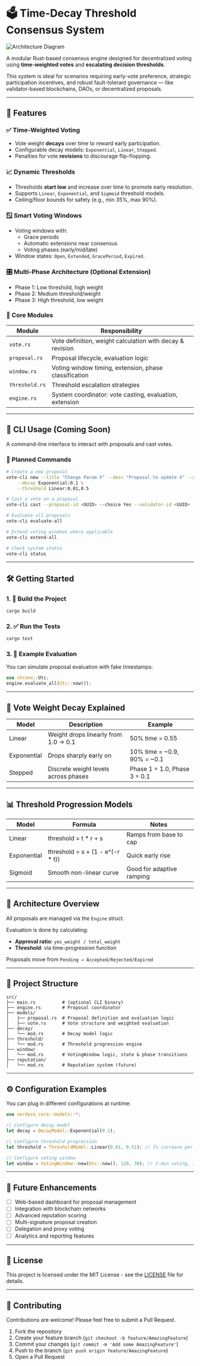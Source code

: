 # 🗳️ Time-Decay Threshold Consensus System

![Architecture Diagram](./architecture.png)

A modular Rust-based consensus engine designed for decentralized voting using **time-weighted votes** and **escalating decision thresholds**.

This system is ideal for scenarios requiring early-vote preference, strategic participation incentives, and robust fault-tolerant governance — like validator-based blockchains, DAOs, or decentralized proposals.

---

## 📜 Features

### ✅ Time-Weighted Voting
- Vote weight **decays** over time to reward early participation.
- Configurable decay models: `Exponential`, `Linear`, `Stepped`.
- Penalties for vote **revisions** to discourage flip-flopping.

### 📈 Dynamic Thresholds
- Thresholds **start low** and increase over time to promote early resolution.
- Supports `Linear`, `Exponential`, and `Sigmoid` threshold models.
- Ceiling/floor bounds for safety (e.g., min 35%, max 90%).

### 🪟 Smart Voting Windows
- Voting windows with:
  - Grace periods
  - Automatic extensions near consensus
  - Voting phases (early/mid/late)
- Window states: `Open`, `Extended`, `GracePeriod`, `Expired`.

### 🎛️ Multi-Phase Architecture (Optional Extension)
- Phase 1: Low threshold, high weight
- Phase 2: Medium threshold/weight
- Phase 3: High threshold, low weight

### 🧮 Core Modules
| Module | Responsibility |
|--------|----------------|
| `vote.rs` | Vote definition, weight calculation with decay & revision |
| `proposal.rs` | Proposal lifecycle, evaluation logic |
| `window.rs` | Voting window timing, extension, phase classification |
| `threshold.rs` | Threshold escalation strategies |
| `engine.rs` | System coordinator: vote casting, evaluation, extension |

---

## 🔧 CLI Usage (Coming Soon)

A command-line interface to interact with proposals and cast votes.

### 🚀 Planned Commands

```bash
# Create a new proposal
vote-cli new --title "Change Param X" --desc "Proposal to update X" --duration 300 \
    --decay Exponential:0.1 \
    --threshold Linear:0.01,0.5

# Cast a vote on a proposal
vote-cli cast --proposal-id <UUID> --choice Yes --validator-id <UUID>

# Evaluate all proposals
vote-cli evaluate-all

# Extend voting windows where applicable
vote-cli extend-all

# Check system status
vote-cli status
```

---

## 🛠️ Getting Started

### 1. 🧱 Build the Project
```bash
cargo build
```

### 2. ✅ Run the Tests
```bash
cargo test
```

### 3. 🔬 Example Evaluation
You can simulate proposal evaluation with fake timestamps:

```rust
use chrono::Utc;
engine.evaluate_all(Utc::now());
```

---

## 🧠 Vote Weight Decay Explained

| Model | Description | Example |
|-------|-------------|---------|
| Linear | Weight drops linearly from 1.0 → 0.1 | 50% time = 0.55 |
| Exponential | Drops sharply early on | 10% time = ~0.9, 90% = ~0.1 |
| Stepped | Discrete weight levels across phases | Phase 1 = 1.0, Phase 3 = 0.1 |

---

## 📊 Threshold Progression Models

| Model | Formula | Notes |
|-------|---------|-------|
| Linear | threshold = t * r + s | Ramps from base to cap |
| Exponential | threshold = s + (1 - e^(-r * t)) | Quick early rise |
| Sigmoid | Smooth non-linear curve | Good for adaptive ramping |

---

## 🧱 Architecture Overview

All proposals are managed via the `Engine` struct.

Evaluation is done by calculating:
- **Approval ratio**: `yes_weight / total_weight`
- **Threshold**: via time-progression function

Proposals move from `Pending → Accepted/Rejected/Expired`

---

## 📂 Project Structure

```
src/
├── main.rs          # (optional CLI binary)
├── engine.rs        # Proposal coordinator
├── models/
│   ├── proposal.rs  # Proposal definition and evaluation logic
│   ├── vote.rs      # Vote structure and weighted evaluation
├── decay/
│   └── mod.rs       # Decay model logic
├── threshold/
│   └── mod.rs       # Threshold progression engine
├── window/
│   └── mod.rs       # VotingWindow logic, state & phase transitions
├── reputation/
│   └── mod.rs       # Reputation system (future)
```

---

## ⚙️ Configuration Examples

You can plug in different configurations at runtime:

```rust
use verdyce_core::models::*;

// Configure decay model
let decay = DecayModel::Exponential(0.1);

// Configure threshold progression
let threshold = ThresholdModel::Linear(0.01, 0.51); // 1% increase per second, starts at 51%

// Configure voting window
let window = VotingWindow::new(Utc::now(), 120, 30); // 2-min voting, 30-sec grace
```

---

## 🚀 Future Enhancements

- [ ] Web-based dashboard for proposal management
- [ ] Integration with blockchain networks
- [ ] Advanced reputation scoring
- [ ] Multi-signature proposal creation
- [ ] Delegation and proxy voting
- [ ] Analytics and reporting features

---

## 📄 License

This project is licensed under the MIT License - see the [LICENSE](LICENSE) file for details.

---

## 🤝 Contributing

Contributions are welcome! Please feel free to submit a Pull Request.

1. Fork the repository
2. Create your feature branch (`git checkout -b feature/AmazingFeature`)
3. Commit your changes (`git commit -m 'Add some AmazingFeature'`)
4. Push to the branch (`git push origin feature/AmazingFeature`)
5. Open a Pull Request